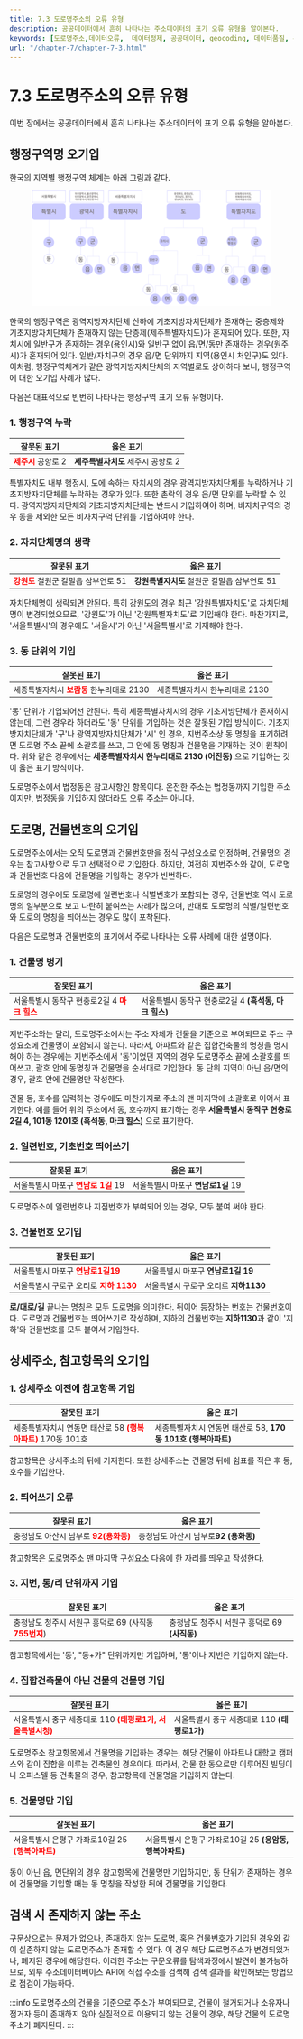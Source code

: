 ```yaml
---
title: 7.3 도로명주소의 오류 유형
description: 공공데이터에서 흔히 나타나는 주소데이터의 표기 오류 유형을 알아본다. 
keywords: [도로명주소,데이터오류,  데이터정제, 공공데이터, geocoding, 데이터품질, 주소오류]
url: "/chapter-7/chapter-7-3.html"
---
```

# 7.3 도로명주소의 오류 유형

이번 장에서는 공공데이터에서 흔히 나타나는 주소데이터의 표기 오류 유형을 알아본다. 

## 행정구역명 오기입

한국의 지역별 행정구역 체계는 아래 그림과 같다. 

<figure class="flex flex-col items-center justify-center">
    <img src="../img/4-3-localmap.png" title="click console">
</figure>

한국의 행정구역은 광역지방자치단체 산하에 기초지방자치단체가 존재하는 중층제와 기초지방자치단체가 존재하지 않는 단층제(제주특별자치도)가 혼재되어 있다. 또한, 자치시에 일반구가 존재하는 경우(용인시)와 일반구 없이 읍/면/동만 존재하는 경우(원주시)가 혼재되어 있다. 일반/자치구의 경우 읍/면 단위까지 지역(용인시 처인구)도 있다. 이처럼, 행정구역체계가 같은 광역지방자치단체의 지역별로도 상이하다 보니, 행정구역에 대한 오기입 사례가 많다. 

다음은 대표적으로 빈번히 나타나는 행정구역 표기 오류 유형이다.

### 1. 행정구역 누락

|잘못된 표기|옳은 표기|
|----------|--------|
|<span style="color:red; font-weight:bold;">제주시</span> 공항로 2| **제주특별자치도** 제주시 공항로 2|


특별자치도 내부 행정시, 도에 속하는 자치시의 경우 광역지방자치단체를 누락하거나 기초지방자치단체를 누락하는 경우가 있다. 또한 촌락의 경우 읍/면 단위를 누락할 수 있다. 광역지방자치단체와 기초지방자치단체는 반드시 기입하여야 하며, 비자치구역의 경우 동을 제외한 모든 비자치구역 단위를 기입하여야 한다.


### 2. 자치단체명의 생략

|잘못된 표기|옳은 표기|
|----------|--------|
|<span style="color:red; font-weight:bold;">강원도</span> 철원군 갈말읍 삼부연로 51| **강원특별자치도** 철원군 갈말읍 삼부연로 51|


자치단체명이 생략되면 안된다. 특히 강원도의 경우 최근 '강원특별자치도'로 자치단체명이 변경되었으므로, '강원도'가 아닌 '강원특별자치도'로 기입해야 한다. 마찬가지로, '서울특별시'의 경우에도 '서울시'가 아닌 '서울특별시'로 기재해야 한다.


### 3. 동 단위의 기입

|잘못된 표기|옳은 표기|
|----------|--------|
|세종특별자치시 <span style="color:red; font-weight:bold;">보람동</span> 한누리대로 2130|세종특별자치시 한누리대로 2130|

'동' 단위가 기입되어선 안된다. 특히 세종특별자치시의 경우 기초지방단체가 존재하지 않는데, 그런 경우라 하더라도 '동' 단위를 기입하는 것은 잘못된 기입 방식이다.  기초지방자치단체가 '구'나 광역지방자치단체가 '시' 인 경우, 지번주소상 동 명칭을 표기하려면 도로명 주소 끝에 소괄호를 쓰고, 그 안에 동 명칭과 건물명을 기재하는 것이 원칙이다. 위와 같은 경우에서는 **세종특별자치시 한누리대로 2130 (어진동)** 으로 기입하는 것이 옳은 표기 방식이다.

도로명주소에서 법정동은 참고사항인 항목이다. 온전한 주소는 법정동까지 기입한 주소이지만, 법정동을 기입하지 않더라도 오류 주소는 아니다.

## 도로명, 건물번호의 오기입

도로명주소에서는 오직 도로명과 건물번호만을 정식 구성요소로 인정하며, 건물명의 경우는 참고사항으로 두고 선택적으로 기입한다. 하지만, 여전히 지번주소와 같이, 도로명과 건물번호 다음에 건물명을 기입하는 경우가 빈번하다.

도로명의 경우에도 도로명에 일련번호나 식별번호가 포함되는 경우, 건물번호 역시 도로명의 일부분으로 보고 나란히 붙여쓰는 사례가 많으며, 반대로 도로명의 식별/일련번호와 도로의 명칭을 띄어쓰는 경우도 많이 포착된다.

다음은 도로명과 건물번호의 표기에서 주로 나타나는 오류 사례에 대한 설명이다.

### 1. 건물명 병기

|잘못된 표기|옳은 표기|
|----------|--------|
|서울특별시 동작구 현충로2길 4 <span style="color:red; font-weight:bold;">마크 힐스</span> |서울특별시 동작구 현충로2길 4 **(흑석동, 마크 힐스)**|

지번주소와는 달리, 도로명주소에서는 주소 자체가 건물을 기준으로 부여되므로 주소 구성요소에 건물명이 포함되지 않는다. 따라서, 아파트와 같은 집합건축물의 명칭을 명시해야 하는 경우에는 지번주소에서 '동'이었던 지역의 경우 도로명주소 끝에 소괄호를 띄어쓰고, 괄호 안에 동명칭과 건물명을 순서대로 기입한다. 동 단위 지역이 아닌 읍/면의 경우, 괄호 안에 건물명만 작성한다. 

건물 동, 호수를 입력하는 경우에도 마찬가지로 주소의 맨 마지막에 소괄호로 이어서 표기한다. 예를 들어 위의 주소에서 동, 호수까지 표기하는 경우 **서울특별시 동작구 현충로2길 4, 101동 1201호 (흑석동, 마크 힐스)** 으로 표기한다.


### 2. 일련번호, 기초번호 띄어쓰기

|잘못된 표기|옳은 표기|
|----------|--------|
|서울특별시 마포구 <span style="color:red; font-weight:bold;">연남로  1길</span> 19|서울특별시 마포구 **연남로1길** 19|

도로명주소에 일련번호나 지점번호가 부여되어 있는 경우, 모두 붙여 써야 한다.


### 3. 건물번호 오기입

|잘못된 표기|옳은 표기|
|----------|--------|
|서울특별시 마포구 <span style="color:red; font-weight:bold;">연남로1길19</span>|서울특별시 마포구 **연남로1길 19** |
|서울특별시 구로구 오리로 <span style="color:red; font-weight:bold;">지하    1130</span> | 서울특별시 구로구 오리로 **지하1130**|


**로/대로/길** 끝나는 명칭은 모두 도로명을 의미한다. 뒤이어 등장하는 번호는 건물번호이다. 도로명과 건물번호는 띄어쓰기로 작성하며, 지하의 건물번호는 **지하1130**과 같이 '지하'와 건물번호를 모두 붙여서 기입한다.


## 상세주소, 참고항목의 오기입

### 1. 상세주소 이전에 참고항목 기입
|잘못된 표기|옳은 표기|
|----------|--------|
|세종특별자치시 연동면 태산로 58 <span style="color:red; font-weight:bold;">(행복아파트)</span> 170동 101호|세종특별자치시 연동면 태산로 58, **170동 101호 (행복아파트)** |

참고항목은 상세주소의 뒤에 기재한다. 또한 상세주소는 건물명 뒤에 쉼표를 적은 후 동, 호수를 기입한다.


### 2. 띄어쓰기 오류
|잘못된 표기|옳은 표기|
|----------|--------|
|충청남도 아산시 남부로 <span style="color:red; font-weight:bold;">92(용화동)</span>|충청남도 아산시 남부로**92  (용화동)** |

참고항목은 도로명주소 맨 마지막 구성요소 다음에 한 자리를 띄우고 작성한다.


### 3. 지번, 통/리 단위까지 기입
|잘못된 표기|옳은 표기|
|----------|--------|
|충청남도 청주시 서원구 흥덕로 69 (사직동<span style="color:red; font-weight:bold;"> 755번지</span>)|충청남도 청주시 서원구 흥덕로 69 **(사직동)** |

참고항목에서는 '동', "동+가" 단위까지만 기입하며, '통'이나 지번은 기입하지 않는다. 

### 4. 집합건축물이 아닌 건물의 건물명 기입
|잘못된 표기|옳은 표기|
|----------|--------|
|서울특별시 중구 세종대로 110 <span style="color:red; font-weight:bold;">(태평로1가, 서울특별시청)</span>|서울특별시 중구 세종대로 110 **(태평로1가)** |

도로명주소 참고항목에서 건물명을 기입하는 경우는, 해당 건물이 아파트나 대학교 캠퍼스와 같이 집합을 이루는 건축물인 경우이다. 따라서, 건물 한 동으로만 이루어진 빌딩이나 오피스텔 등 건축물의 경우, 참고항목에 건물명을 기입하지 않는다. 

### 5. 건물명만 기입
|잘못된 표기|옳은 표기|
|----------|--------|
|서울특별시 은평구 가좌로10길 25 <span style="color:red; font-weight:bold;">(행복아파트)</span>|서울특별시 은평구 가좌로10길 25 **(응암동, 행복아파트)**|

동이 아닌 읍, 면단위의 경우 참고항목에 건물명만 기입하지만, 동 단위가 존재하는 경우에 건물명을 기입할 때는 동 명칭을 작성한 뒤에 건물명을 기입한다.

## 검색 시 존재하지 않는 주소

구문상으로는 문제가 없으나, 존재하지 않는 도로명, 혹은 건물번호가 기입된 경우와 같이 실존하지 않는 도로명주소가 존재할 수 있다. 이 경우 해당 도로명주소가 변경되었거나, 폐지된 경우에 해당한다. 이러한 주소는 구문오류를 탐색과정에서 발견이 불가능하므로, 외부 주소데이터베이스 API에 직접 주소를 검색해 검색 결과를 확인해보는 방법으로 점검이 가능하다. 

:::info
도로명주소의 건물을 기준으로 주소가 부여되므로, 건물이 철거되거나 소유자나 점거자 등이 존재하지 않아 실질적으로 이용되지 않는 건물의 경우, 해당 건물의 도로명주소가 폐지된다.
:::